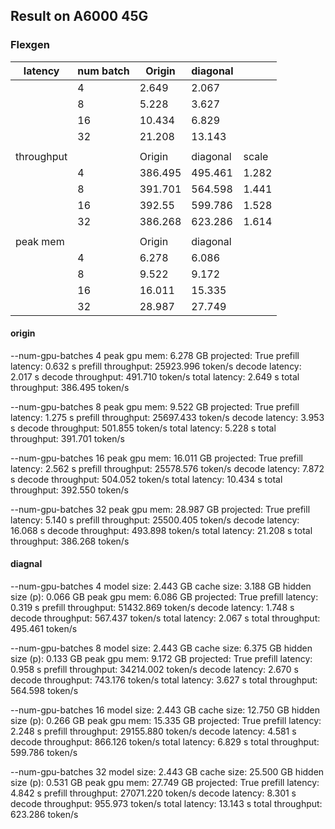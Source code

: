 
## Result on A6000 45G

### Flexgen

| latency    | num batch | Origin  | diagonal |       |
|------------|-----------|---------|----------|-------|
|            | 4         | 2.649   | 2.067    |       |
|            | 8         | 5.228   | 3.627    |       |
|            | 16        | 10.434  | 6.829    |       |
|            | 32        | 21.208  | 13.143   |       |
|            |           |         |          |       |
| throughput |           | Origin  | diagonal | scale |
|            | 4         | 386.495 | 495.461  | 1.282 |
|            | 8         | 391.701 | 564.598  | 1.441 |
|            | 16        | 392.55  | 599.786  | 1.528 |
|            | 32        | 386.268 | 623.286  | 1.614 |
|            |           |         |          |       |
| peak mem   |           | Origin  | diagonal |       |
|            | 4         | 6.278   | 6.086    |       |
|            | 8         | 9.522   | 9.172    |       |
|            | 16        | 16.011  | 15.335   |       |
|            | 32        | 28.987  | 27.749   |       |

#### origin

--num-gpu-batches 4
peak gpu mem: 6.278 GB  projected: True
prefill latency: 0.632 s        prefill throughput: 25923.996 token/s
decode latency: 2.017 s decode throughput: 491.710 token/s
total latency: 2.649 s  total throughput: 386.495 token/s

--num-gpu-batches 8
peak gpu mem: 9.522 GB  projected: True
prefill latency: 1.275 s        prefill throughput: 25697.433 token/s
decode latency: 3.953 s decode throughput: 501.855 token/s
total latency: 5.228 s  total throughput: 391.701 token/s


--num-gpu-batches 16
peak gpu mem: 16.011 GB projected: True
prefill latency: 2.562 s        prefill throughput: 25578.576 token/s
decode latency: 7.872 s decode throughput: 504.052 token/s
total latency: 10.434 s total throughput: 392.550 token/s

--num-gpu-batches 32
peak gpu mem: 28.987 GB projected: True
prefill latency: 5.140 s        prefill throughput: 25500.405 token/s
decode latency: 16.068 s        decode throughput: 493.898 token/s
total latency: 21.208 s total throughput: 386.268 token/s

#### diagnal

--num-gpu-batches 4
model size: 2.443 GB    cache size: 3.188 GB    hidden size (p): 0.066 GB
peak gpu mem: 6.086 GB  projected: True
prefill latency: 0.319 s        prefill throughput: 51432.869 token/s
decode latency: 1.748 s decode throughput: 567.437 token/s
total latency: 2.067 s  total throughput: 495.461 token/s

--num-gpu-batches 8
model size: 2.443 GB    cache size: 6.375 GB    hidden size (p): 0.133 GB
peak gpu mem: 9.172 GB  projected: True
prefill latency: 0.958 s        prefill throughput: 34214.002 token/s
decode latency: 2.670 s decode throughput: 743.176 token/s
total latency: 3.627 s  total throughput: 564.598 token/s

--num-gpu-batches 16
model size: 2.443 GB    cache size: 12.750 GB   hidden size (p): 0.266 GB
peak gpu mem: 15.335 GB projected: True
prefill latency: 2.248 s        prefill throughput: 29155.880 token/s
decode latency: 4.581 s decode throughput: 866.126 token/s
total latency: 6.829 s  total throughput: 599.786 token/s


--num-gpu-batches 32
model size: 2.443 GB    cache size: 25.500 GB   hidden size (p): 0.531 GB
peak gpu mem: 27.749 GB projected: True
prefill latency: 4.842 s        prefill throughput: 27071.220 token/s
decode latency: 8.301 s decode throughput: 955.973 token/s
total latency: 13.143 s total throughput: 623.286 token/s





